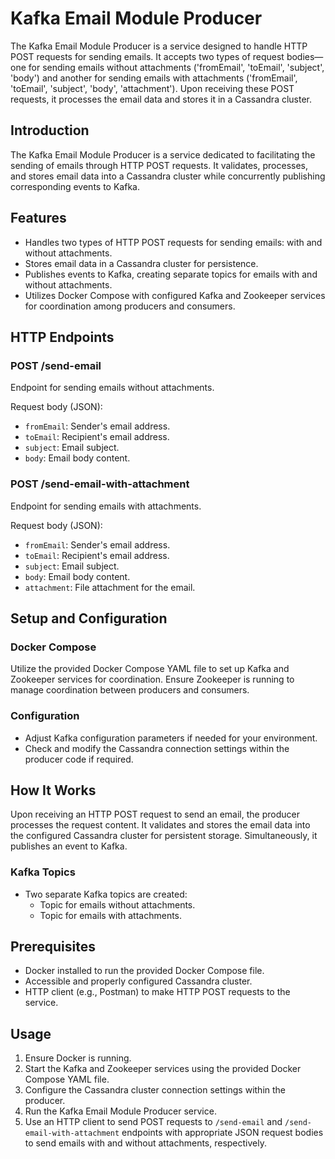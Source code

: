 # Kafka Email Module Producer

The Kafka Email Module Producer is a service designed to handle HTTP POST requests for sending emails. It accepts two types of request bodies—one for sending emails without attachments ('fromEmail', 'toEmail', 'subject', 'body') and another for sending emails with attachments ('fromEmail', 'toEmail', 'subject', 'body', 'attachment'). Upon receiving these POST requests, it processes the email data and stores it in a Cassandra cluster.

## Introduction

The Kafka Email Module Producer is a service dedicated to facilitating the sending of emails through HTTP POST requests. It validates, processes, and stores email data into a Cassandra cluster while concurrently publishing corresponding events to Kafka.

## Features

- Handles two types of HTTP POST requests for sending emails: with and without attachments.
- Stores email data in a Cassandra cluster for persistence.
- Publishes events to Kafka, creating separate topics for emails with and without attachments.
- Utilizes Docker Compose with configured Kafka and Zookeeper services for coordination among producers and consumers.

## HTTP Endpoints

### POST /send-email

Endpoint for sending emails without attachments.

Request body (JSON):
- `fromEmail`: Sender's email address.
- `toEmail`: Recipient's email address.
- `subject`: Email subject.
- `body`: Email body content.

### POST /send-email-with-attachment

Endpoint for sending emails with attachments.

Request body (JSON):
- `fromEmail`: Sender's email address.
- `toEmail`: Recipient's email address.
- `subject`: Email subject.
- `body`: Email body content.
- `attachment`: File attachment for the email.

## Setup and Configuration

### Docker Compose

Utilize the provided Docker Compose YAML file to set up Kafka and Zookeeper services for coordination. Ensure Zookeeper is running to manage coordination between producers and consumers.

### Configuration

- Adjust Kafka configuration parameters if needed for your environment.
- Check and modify the Cassandra connection settings within the producer code if required.

## How It Works

Upon receiving an HTTP POST request to send an email, the producer processes the request content. It validates and stores the email data into the configured Cassandra cluster for persistent storage. Simultaneously, it publishes an event to Kafka.

### Kafka Topics

- Two separate Kafka topics are created:
  - Topic for emails without attachments.
  - Topic for emails with attachments.

## Prerequisites

- Docker installed to run the provided Docker Compose file.
- Accessible and properly configured Cassandra cluster.
- HTTP client (e.g., Postman) to make HTTP POST requests to the service.

## Usage

1. Ensure Docker is running.
2. Start the Kafka and Zookeeper services using the provided Docker Compose YAML file.
3. Configure the Cassandra cluster connection settings within the producer.
4. Run the Kafka Email Module Producer service.
5. Use an HTTP client to send POST requests to `/send-email` and `/send-email-with-attachment` endpoints with appropriate JSON request bodies to send emails with and without attachments, respectively.
